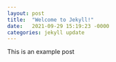 ```yaml
---
layout: post
title:  "Welcome to Jekyll!"
date:   2021-09-29 15:19:23 -0000
categories: jekyll update
---
```

This is an example post
